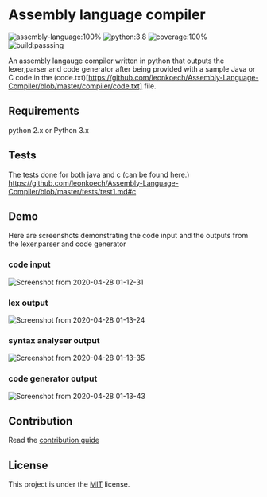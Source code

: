 # Assembly language compiler

![assembly-language:100%](https://img.shields.io/badge/assembly%20language-100%25-red)
![python:3.8](https://img.shields.io/badge/python-3.8-blue)
![coverage:100%](https://img.shields.io/badge/coverage-100%25-green)
![build:passsing](https://img.shields.io/badge/build-passing-brightgreen)

An assembly langauge compiler written in python that outputs the lexer,parser and code generator after being provided with a sample Java or C code in the (code.txt)[https://github.com/leonkoech/Assembly-Language-Compiler/blob/master/compiler/code.txt] file.

## Requirements

python 2.x or Python 3.x

## Tests 

The tests done for both java and c (can be found here.) https://github.com/leonkoech/Assembly-Language-Compiler/blob/master/tests/test1.md#c
 
 ## Demo
 
 Here are screenshots demonstrating the code input and the outputs from the lexer,parser and code generator
 
 ### code input
 
 ![Screenshot from 2020-04-28 01-12-31](https://user-images.githubusercontent.com/39020723/80426102-b72c9380-88ed-11ea-835d-a3b0136299d2.png)
 
 ### lex output
 
![Screenshot from 2020-04-28 01-13-24](https://user-images.githubusercontent.com/39020723/80426110-bac01a80-88ed-11ea-8242-11d821f805cb.png)

### syntax analyser output

![Screenshot from 2020-04-28 01-13-35](https://user-images.githubusercontent.com/39020723/80426114-be53a180-88ed-11ea-821a-cc14dfeeb502.png)

### code generator output

![Screenshot from 2020-04-28 01-13-43](https://user-images.githubusercontent.com/39020723/80426122-c27fbf00-88ed-11ea-8514-733daa887a81.png)

 
 ## Contribution
 
 Read the [contribution guide](https://github.com/leonkoech/Assembly-Language-Compiler/master/blob/contribution.md)
 
 ## License
 
 This project is under the [MIT](https://github.com/leonkoech/Assembly-Language-Compiler/blob/master/LICENSE) license.
